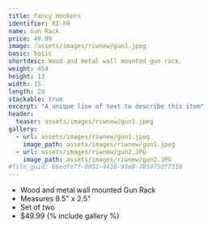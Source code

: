 ```yaml
---
title: Fancy Hookers
identifier: RI-FH
name: Gun Rack
price: 49.99
image: /assets/images/riwnew/gun1.jpeg
basic: basic
shortdesc: Wood and metal wall mounted gun rack.
weight: 454
height: 13
width: 15
length: 28
stackable: true
excerpt: "A unique line of text to describe this item"
header:
  teaser: assets/images/riwnew/gun1.jpeg
gallery:
  - url: assets/images/riwnew/gun1.jpeg
    image_path: assets/images/riwnew/gun1.jpeg
  - url: assets/images/riwnew/gun2.JPG
    image_path: assets/images/riwnew/gun2.JPG
#file_guid: 66edfe7f-0851-4418-93e8-785975df7318
---
```



- Wood and metal wall mounted Gun Rack
- Measures 8.5" x 2.5"
- Set of two
- $49.99
{% include gallery %}
